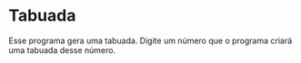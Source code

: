 # Tabuada

Esse programa gera uma tabuada.
Digite um número que o programa criará uma tabuada desse número.
